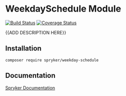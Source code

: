 # WeekdaySchedule Module
[![Build Status](https://travis-ci.org/spryker/weekday-schedule.svg)](https://travis-ci.org/spryker/weekday-schedule)
[![Coverage Status](https://coveralls.io/repos/github/spryker/weekday-schedule/badge.svg)](https://coveralls.io/github/spryker/weekday-schedule)

{{ADD DESCRIPTION HERE}}

## Installation

```
composer require spryker/weekday-schedule
```

## Documentation

[Spryker Documentation](https://academy.spryker.com/developing_with_spryker/module_guide/modules.html)
